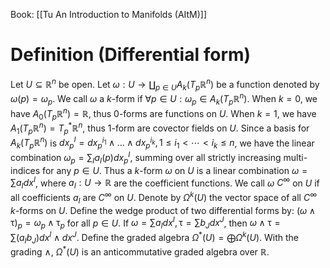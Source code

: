 Book: [[Tu An Introduction to Manifolds (AItM)]]
# Definition (Differential form)
Let $U\subseteq \mathbb{R}^{n}$ be open.
Let $\displaystyle \omega:U\to \coprod_{p\in U}A_{k}(T_{p}\mathbb{R}^{n})$ be a function denoted by $\omega(p)=\omega _{p}$.
We call $\omega$ a $k$-form if $\forall p\in U:\omega _{p}\in A_{k}(T_{p}\mathbb{R}^{n})$.
When $k=0$, we have $A_{0}(T_{p}\mathbb{R}^{n})=\mathbb{R}$, thus $0$-forms are functions on $U$.
When $k=1$, we have $A_{1}(T_{p}\mathbb{R}^{n})=T_{p}^*\mathbb{R}^{n}$, thus $1$-form are covector fields on $U$.
Since a basis for $A_{k}(T_{p}\mathbb{R}^{n})$ is $dx_{p}^{I}=dx_{p}^{i_{1}}\wedge\dots \wedge dx_{p}^{i_{k}},1\leq i_{1}<\cdots<i_{k}\leq n$, we have the linear combination $\omega _{p}=\sum_{I} a_{I}(p)dx_{p}^{I}$, summing over all strictly increasing multi-indices for any $p\in U$.
Thus a $k$-form $\omega$ on $U$ is a linear combination $\omega=\sum a_{I}dx^{I}$, where $a_{I}:U\to \mathbb{R}$ are the coefficient functions.
We call $\omega$ $C^{\infty}$ on $U$ if all coefficients $a_{I}$ are $C^{\infty}$ on $U$.
Denote by $\Omega ^{k}(U)$ the vector space of all $C^{\infty}$ $k$-forms on $U$.
Define the wedge product of two differential forms by: $(\omega \wedge \uptau)_{p}=\omega _{p}\wedge\uptau _{p}$ for all $p\in U$.
If $\omega=\sum a_{I}dx^{I},\uptau=\sum b_{J}dx^{J}$, then $\omega \wedge\uptau=\sum (a_{I}b_{J})dx^{I}\wedge dx^{J}$.
Define the graded algebra $\Omega ^*(U)=\bigoplus \Omega ^{k}(U)$. With the grading $\wedge$, $\Omega ^*(U)$ is an anticommutative graded algebra over $\mathbb{R}$.